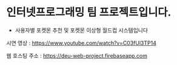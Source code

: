 인터넷프로그래밍 팀 프로젝트입니다.
=============
* 사용자별 포켓몬 추천 및 포켓몬 이상형 월드컵 시스템입니다

시연 영상 : https://www.youtube.com/watch?v=C03fUl3TP14

웹 호스팅 주소 : https://deu-web-project.firebaseapp.com
